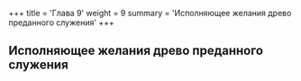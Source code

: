 +++
title = 'Глава 9'
weight = 9
summary = 'Исполняющее желания древо преданного служения'
+++
## Исполняющее желания древо преданного служения
